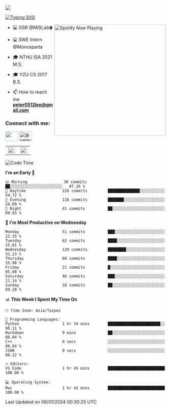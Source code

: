 ![](https://komarev.com/ghpvc/?username=peter0512lee&color=ff69b4)

[![Typing SVG](https://readme-typing-svg.herokuapp.com?color=F742BA&size=22&lines=Hi!+I'm+JYL)](https://git.io/typing-svg)

[<img src="https://spotify-now-playing.peter0512lee.vercel.app/api/spotify-playing" alt="Spotify Now Playing" width="350" align="right" />](https://open.spotify.com/user/21iyoswqgnkoe7peuesmqnhgy)

- 💻 GSR @MISLab🍀

- 💻 SWE Intern @Monosparta

- 🎓 NTHU ISA 2021 M.S.

- 🎓 YZU CS 2017 B.S.

- 📫 How to reach me **peter0512lee@gmail.com**

<h3 align="left">Connect with me:</h3>
<p align="left">
<a href="https://linkedin.com/in/jie-ying-li-b43a1416b" target="blank"><img align="center" src="https://raw.githubusercontent.com/rahuldkjain/github-profile-readme-generator/master/src/images/icons/Social/linked-in-alt.svg" height="30" width="40" /></a>
<a href="https://medium.com/@peter0512lee" target="blank"><img align="center" src="https://raw.githubusercontent.com/rahuldkjain/github-profile-readme-generator/master/src/images/icons/Social/medium.svg" alt="@peter0512lee" height="30" width="40" /></a>
<!-- <a href="https://fb.com/peter0512lee" target="blank"><img align="center" src="https://raw.githubusercontent.com/rahuldkjain/github-profile-readme-generator/master/src/images/icons/Social/facebook.svg" alt="peter0512lee" height="30" width="40" /></a> -->
<!-- <a href="https://instagram.com/etiquette_ying" target="blank"><img align="center" src="https://raw.githubusercontent.com/rahuldkjain/github-profile-readme-generator/master/src/images/icons/Social/instagram.svg" alt="etiquette_ying" height="30" width="40" /></a> -->
</p>

<table><tr><td valign="top" width="50%">

<img src="https://github-readme-stats-sigma-five.vercel.app/api?username=peter0512lee&hide_border=true&show_icons=true&locale=en&layout=compact&theme=dracula" align="left" style="width: 100%" />

</td><td valign="top" width="50%">

<img src="https://github-readme-stats-sigma-five.vercel.app/api/top-langs?username=peter0512lee&hide_border=true&show_icons=true&locale=en&layout=compact&theme=dracula" align="left" style="width: 100%" />

</td></tr></table>  

<!--START_SECTION:waka-->
![Code Time](http://img.shields.io/badge/Code%20Time-1%2C068%20hrs%2051%20mins-blue)

**I'm an Early 🐤** 

```text
🌞 Morning                30 commits          ██░░░░░░░░░░░░░░░░░░░░░░░   07.26 % 
🌆 Daytime                226 commits         ██████████████░░░░░░░░░░░   54.72 % 
🌃 Evening                116 commits         ███████░░░░░░░░░░░░░░░░░░   28.09 % 
🌙 Night                  41 commits          ██░░░░░░░░░░░░░░░░░░░░░░░   09.93 % 
```
📅 **I'm Most Productive on Wednesday** 

```text
Monday                   51 commits          ███░░░░░░░░░░░░░░░░░░░░░░   12.35 % 
Tuesday                  62 commits          ████░░░░░░░░░░░░░░░░░░░░░   15.01 % 
Wednesday                129 commits         ████████░░░░░░░░░░░░░░░░░   31.23 % 
Thursday                 66 commits          ████░░░░░░░░░░░░░░░░░░░░░   15.98 % 
Friday                   21 commits          █░░░░░░░░░░░░░░░░░░░░░░░░   05.08 % 
Saturday                 46 commits          ███░░░░░░░░░░░░░░░░░░░░░░   11.14 % 
Sunday                   38 commits          ██░░░░░░░░░░░░░░░░░░░░░░░   09.20 % 
```


📊 **This Week I Spent My Time On** 

```text
🕑︎ Time Zone: Asia/Taipei

💬 Programming Languages: 
Python                   1 hr 34 mins        ███████████████████████░░   90.11 % 
Markdown                 9 mins              ██░░░░░░░░░░░░░░░░░░░░░░░   08.84 % 
C++                      0 secs              ░░░░░░░░░░░░░░░░░░░░░░░░░   00.84 % 
JSON                     0 secs              ░░░░░░░░░░░░░░░░░░░░░░░░░   00.22 % 

🔥 Editors: 
VS Code                  1 hr 45 mins        █████████████████████████   100.00 % 

💻 Operating System: 
Mac                      1 hr 45 mins        █████████████████████████   100.00 % 
```


 Last Updated on 06/01/2024 00:30:25 UTC
<!--END_SECTION:waka-->


<!--
**peter0512lee/peter0512lee** is a ✨ _special_ ✨ repository because its `README.md` (this file) appears on your GitHub profile.

